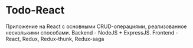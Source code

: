 # Todo-React
Приложение на React с основными CRUD-операциями, реализованное несколькими способами.
Backend - NodeJS + ExpressJS.
Frontend - React, Redux, Redux-thunk, Redux-saga
